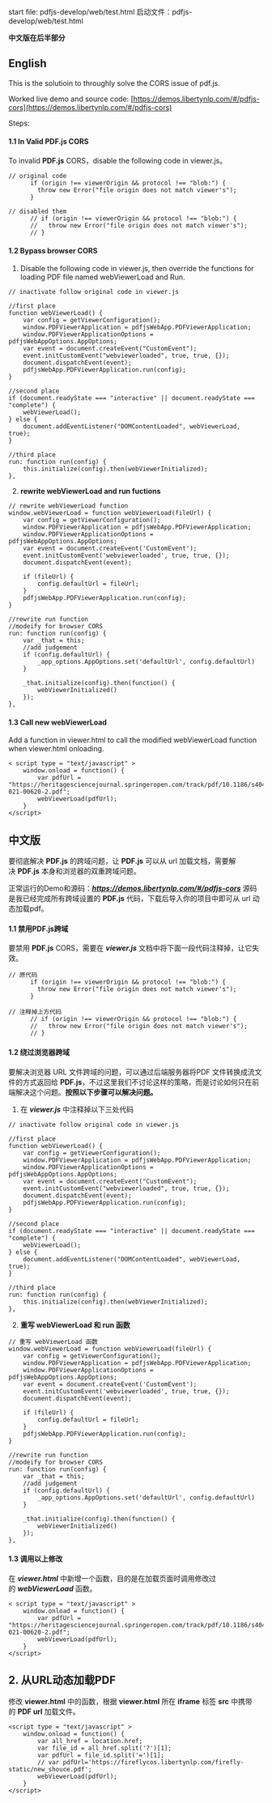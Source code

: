 start file: pdfjs-develop/web/test.html
启动文件：pdfjs-develop/web/test.html

**中文版在后半部分**

## English

This is the solutioin to throughly solve the CORS issue of pdf.js. 

Worked live demo and source code: [https://demos.libertynlp.com/#/pdfjs-cors](https://demos.libertynlp.com/#/pdfjs-cors)

Steps:
#### 1.1 In Valid PDF.js CORS
To invalid **PDF.js** CORS，disable the following code in viewer.js。
```
// original code
      if (origin !== viewerOrigin && protocol !== "blob:") {
        throw new Error("file origin does not match viewer's");
      }

// disabled them
      // if (origin !== viewerOrigin && protocol !== "blob:") {
      //   throw new Error("file origin does not match viewer's");
      // }
```

#### 1.2 Bypass browser CORS
1. Disable the following code in viewer.js, then override the functions for loading PDF file  named webViewerLoad and Run.

```
// inactivate follow original code in viewer.js

//first place
function webViewerLoad() {
	var config = getViewerConfiguration();
	window.PDFViewerApplication = pdfjsWebApp.PDFViewerApplication;
	window.PDFViewerApplicationOptions = pdfjsWebAppOptions.AppOptions;
	var event = document.createEvent("CustomEvent");
	event.initCustomEvent("webviewerloaded", true, true, {});
	document.dispatchEvent(event);
	pdfjsWebApp.PDFViewerApplication.run(config);
}

//second place
if (document.readyState === "interactive" || document.readyState === "complete") {
	webViewerLoad();
} else {
	document.addEventListener("DOMContentLoaded", webViewerLoad, true);
}

//third place
run: function run(config) {
	this.initialize(config).then(webViewerInitialized);
},
```

2. **rewrite webViewerLoad and run fuctions**

```
// rewrite webViewerLoad function
window.webViewerLoad = function webViewerLoad(fileUrl) {
	var config = getViewerConfiguration();
	window.PDFViewerApplication = pdfjsWebApp.PDFViewerApplication;
	window.PDFViewerApplicationOptions = pdfjsWebAppOptions.AppOptions;
	var event = document.createEvent('CustomEvent');
	event.initCustomEvent('webviewerloaded', true, true, {});
	document.dispatchEvent(event);

	if (fileUrl) {
		config.defaultUrl = fileUrl;
	}
	pdfjsWebApp.PDFViewerApplication.run(config);
}

//rewrite run function
//modeify for browser CORS
run: function run(config) {
	var _that = this;
	//add judgement
	if (config.defaultUrl) {
		_app_options.AppOptions.set('defaultUrl', config.defaultUrl)
	}

	_that.initialize(config).then(function() {
		webViewerInitialized()
	});
},
```

#### 1.3 Call new webViewerLoad

Add a function in viewer.html to call the modified webViewerLoad function when viewer.html onloading.

```
< script type = "text/javascript" >
	window.onload = function() {
		var pdfUrl = "https://heritagesciencejournal.springeropen.com/track/pdf/10.1186/s40494-021-00620-2.pdf";
		webViewerLoad(pdfUrl);
	}
</script>
```


## 中文版

要彻底解决 **PDF.js** 的跨域问题，让 **PDF.js** 可以从 url 加载文档，需要解决 **PDF.js** 本身和浏览器的双重跨域问题。

正常运行的Demo和源码：***<https://demos.libertynlp.com/#/pdfjs-cors>***
源码是我已经完成所有跨域设置的 **PDF.js** 代码，下载后导入你的项目中即可从 url 动态加载pdf。

#### 1.1 禁用PDF.js跨域

要禁用 **PDF.js** CORS，需要在 ***viewer.js*** 文档中将下面一段代码注释掉，让它失效。
```
// 原代码
      if (origin !== viewerOrigin && protocol !== "blob:") {
        throw new Error("file origin does not match viewer's");
      }

// 注释掉上方代码
      // if (origin !== viewerOrigin && protocol !== "blob:") {
      //   throw new Error("file origin does not match viewer's");
      // }
```

#### 1.2 绕过浏览器跨域

要解决浏览器 URL 文件跨域的问题，可以通过后端服务器将PDF 文件转换成流文件的方式返回给 **PDF.js**，不过这里我们不讨论这样的策略，而是讨论如何只在前端解决这个问题。**按照以下步骤可以解决问题。**

1. 在 ***viewer.js*** 中注释掉以下三处代码
```
// inactivate follow original code in viewer.js

//first place
function webViewerLoad() {
	var config = getViewerConfiguration();
	window.PDFViewerApplication = pdfjsWebApp.PDFViewerApplication;
	window.PDFViewerApplicationOptions = pdfjsWebAppOptions.AppOptions;
	var event = document.createEvent("CustomEvent");
	event.initCustomEvent("webviewerloaded", true, true, {});
	document.dispatchEvent(event);
	pdfjsWebApp.PDFViewerApplication.run(config);
}

//second place
if (document.readyState === "interactive" || document.readyState === "complete") {
	webViewerLoad();
} else {
	document.addEventListener("DOMContentLoaded", webViewerLoad, true);
}

//third place
run: function run(config) {
	this.initialize(config).then(webViewerInitialized);
},
```

2. **重写 webViewerLoad 和 run 函数**
```
// 重写 webViewerLoad 函数
window.webViewerLoad = function webViewerLoad(fileUrl) {
	var config = getViewerConfiguration();
	window.PDFViewerApplication = pdfjsWebApp.PDFViewerApplication;
	window.PDFViewerApplicationOptions = pdfjsWebAppOptions.AppOptions;
	var event = document.createEvent('CustomEvent');
	event.initCustomEvent('webviewerloaded', true, true, {});
	document.dispatchEvent(event);

	if (fileUrl) {
		config.defaultUrl = fileUrl;
	}
	pdfjsWebApp.PDFViewerApplication.run(config);
}

//rewrite run function
//modeify for browser CORS
run: function run(config) {
	var _that = this;
	//add judgement
	if (config.defaultUrl) {
		_app_options.AppOptions.set('defaultUrl', config.defaultUrl)
	}

	_that.initialize(config).then(function() {
		webViewerInitialized()
	});
},
```

#### 1.3 调用以上修改

在 ***viewer.html*** 中新增一个函数，目的是在加载页面时调用修改过的 ***webViewerLoad*** 函数。
```
< script type = "text/javascript" >
	window.onload = function() {
		var pdfUrl = "https://heritagesciencejournal.springeropen.com/track/pdf/10.1186/s40494-021-00620-2.pdf";
		webViewerLoad(pdfUrl);
	}
</script>
```

## 2. 从URL动态加载PDF

修改 **viewer.html** 中的函数，根据 **viewer.html** 所在 **iframe** 标签 **src** 中携带的 **PDF url** 加载文件。
```
<script type = "text/javascript" >
	window.onload = function() {
		var all_href = location.href;
		var file_id = all_href.split('?')[1];
		var pdfUrl = file_id.split('=')[1];
		// var pdfUrl='https://fireflycos.libertynlp.com/firefly-static/new_shouce.pdf';
		webViewerLoad(pdfUrl);
	}
</script>
```
